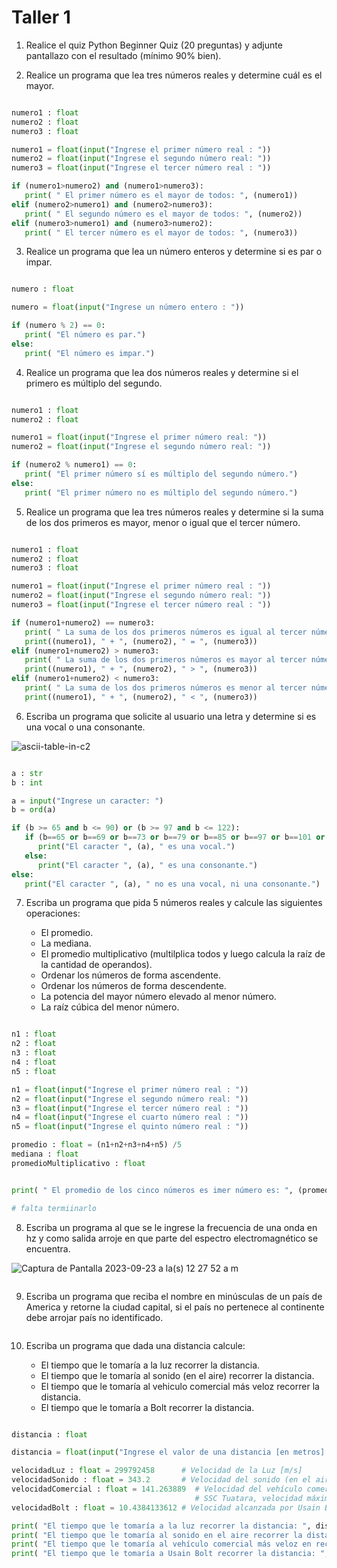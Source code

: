 # Taller 1

1. Realice el quiz Python Beginner Quiz (20 preguntas) y adjunte pantallazo con el resultado (mínimo 90% bien).



2. Realice un programa que lea tres números reales y determine cuál es el mayor.


```python

numero1 : float 
numero2 : float
numero3 : float

numero1 = float(input("Ingrese el primer número real : "))
numero2 = float(input("Ingrese el segundo número real: "))
numero3 = float(input("Ingrese el tercer número real : "))

if (numero1>numero2) and (numero1>numero3):
   print( " El primer número es el mayor de todos: ", (numero1))
elif (numero2>numero1) and (numero2>numero3):
   print( " El segundo número es el mayor de todos: ", (numero2))
elif (numero3>numero1) and (numero3>numero2):
   print( " El tercer número es el mayor de todos: ", (numero3))

```



3. Realice un programa que lea un número enteros y determine si es par o impar.


```python

numero : float 

numero = float(input("Ingrese un número entero : "))

if (numero % 2) == 0:
   print( "El número es par.")
else:
   print( "El número es impar.")

```



4. Realice un programa que lea dos números reales y determine si el primero es múltiplo del segundo.

```python

numero1 : float 
numero2 : float 

numero1 = float(input("Ingrese el primer número real: "))
numero2 = float(input("Ingrese el segundo número real: "))

if (numero2 % numero1) == 0:
   print( "El primer número sí es múltiplo del segundo número.")
else:
   print( "El primer número no es múltiplo del segundo número.")

```



5. Realice un programa que lea tres números reales y determine si la suma de los dos primeros es mayor, menor o igual que el tercer número.

```python

numero1 : float 
numero2 : float
numero3 : float

numero1 = float(input("Ingrese el primer número real : "))
numero2 = float(input("Ingrese el segundo número real: "))
numero3 = float(input("Ingrese el tercer número real : "))

if (numero1+numero2) == numero3:
   print( " La suma de los dos primeros números es igual al tercer número.")
   print((numero1), " + ", (numero2), " = ", (numero3))
elif (numero1+numero2) > numero3:
   print( " La suma de los dos primeros números es mayor al tercer número.")
   print((numero1), " + ", (numero2), " > ", (numero3))
elif (numero1+numero2) < numero3:
   print( " La suma de los dos primeros números es menor al tercer número.")
   print((numero1), " + ", (numero2), " < ", (numero3))

```



6. Escriba un programa que solicite al usuario una letra y determine si es una vocal o una consonante.

![ascii-table-in-c2](https://github.com/jeriosv/taller_1/assets/142249529/424daf55-ddc5-42ad-9484-62a96e376281)


```python

a : str
b : int

a = input("Ingrese un caracter: ")
b = ord(a)

if (b >= 65 and b <= 90) or (b >= 97 and b <= 122):
   if (b==65 or b==69 or b==73 or b==79 or b==85 or b==97 or b==101 or b==105 or b==111 or b==117):
      print("El caracter ", (a), " es una vocal.")
   else:
      print("El caracter ", (a), " es una consonante.")
else: 
   print("El caracter ", (a), " no es una vocal, ni una consonante.")

```


7. Escriba un programa que pida 5 números reales y calcule las siguientes operaciones:

    - El promedio.
    - La mediana.
    - El promedio multiplicativo (multilplica todos y luego calcula la raíz de la cantidad de operandos).
    - Ordenar los números de forma ascendente.
    - Ordenar los números de forma descendente.
    - La potencia del mayor número elevado al menor número.
    - La raíz cúbica del menor número.

```python

n1 : float 
n2 : float
n3 : float
n4 : float
n5 : float

n1 = float(input("Ingrese el primer número real : "))
n2 = float(input("Ingrese el segundo número real: "))
n3 = float(input("Ingrese el tercer número real : "))
n4 = float(input("Ingrese el cuarto número real : "))
n5 = float(input("Ingrese el quinto número real : "))

promedio : float = (n1+n2+n3+n4+n5) /5
mediana : float
promedioMultiplicativo : float


print( " El promedio de los cinco números es imer número es: ", (promedio))

# falta termiinarlo

   ```


8. Escriba un programa al que se le ingrese la frecuencia de una onda en hz y como salida arroje en que parte del espectro electromagnético se encuentra.

![Captura de Pantalla 2023-09-23 a la(s) 12 27 52 a m](https://github.com/jeriosv/taller_1/assets/142249529/cb6afeef-07bd-4170-973a-ac00ea0df77f)


```python

   ```


9. Escriba un programa que reciba el nombre en minúsculas de un país de America y retorne la ciudad capital, si el país no pertenece al continente debe arrojar país no identificado.

```python

   ```


10. Escriba un programa que dada una distancia calcule:

    - El tiempo que le tomaría a la luz recorrer la distancia.
    - El tiempo que le tomaría al sonido (en el aire) recorrer la distancia.
    - El tiempo que le tomaría al vehiculo comercial más veloz recorrer la distancia.
    - El tiempo que le tomaría a Bolt recorrer la distancia.


```python

distancia : float 

distancia = float(input("Ingrese el valor de una distancia [en metros] : "))

velocidadLuz : float = 299792458      # Velocidad de la Luz [m/s]
velocidadSonido : float = 343.2       # Velocidad del sonido (en el aire) [m/s]
velocidadComercial : float = 141.263889  # Velocidad del vehículo comercial más veloz [m/s].
                                         # SSC Tuatara, velocidad máxima reconocida oficialmente de 508,55 km/h
velocidadBolt : float = 10.4384133612 # Velocidad alcanzada por Usain Bolt en los 100 m en 9,58 s [m/s]

print( "El tiempo que le tomaría a la luz recorrer la distancia: ", distancia/velocidadLuz, " s")
print( "El tiempo que le tomaría al sonido en el aire recorrer la distancia: ", distancia/velocidadSonido, " s")
print( "El tiempo que le tomaría al vehículo comercial más veloz en recorrer la distancia: ", distancia/velocidadComercial, " s")
print( "El tiempo que le tomaría a Usain Bolt recorrer la distancia: ", distancia/velocidadBolt, " s")

```


